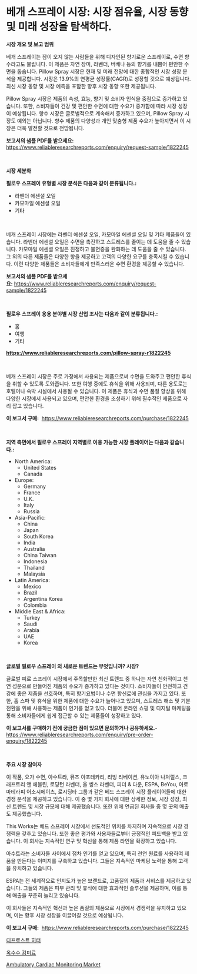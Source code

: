 <p><h1>베개 스프레이 시장: 시장 점유율, 시장 동향 및 미래 성장을 탐색하다.</h1></p><p><strong>시장 개요 및 보고 범위</strong></p>
<p><p>베개 스프레이는 잠이 오지 않는 사람들을 위해 디자인된 향기로운 스프레이로, 수면 향수라고도 불립니다. 이 제품은 자연 장미, 라벤더, 버베나 등의 향기를 내뿜어 편안한 수면을 돕습니다. Pillow Spray 시장은 현재 및 미래 전망에 대한 종합적인 시장 성장 분석을 제공합니다. 시장은 13.9%의 연평균 성장률(CAGR)로 성장할 것으로 예상됩니다. 최신 시장 동향 및 시장 예측을 포함한 향후 시장 동향 또한 제공됩니다.</p><p>Pillow Spray 시장은 제품의 속성, 효능, 향기 및 소비자 인식을 중점으로 증가하고 있습니다. 또한, 소비자들이 건강 및 편안한 수면에 대한 수요가 증가함에 따라 시장 성장이 예상됩니다. 향수 시장은 글로벌적으로 계속해서 증가하고 있으며, Pillow Spray 시장도 예외는 아닙니다. 향수 제품의 다양성과 개인 맞춤형 제품 수요가 높아지면서 이 시장은 더욱 발전할 것으로 전망됩니다.</p></p>
<p><strong>보고서의 샘플 PDF를 받으세요:</strong> <a href="https://www.reliableresearchreports.com/enquiry/request-sample/1822245">https://www.reliableresearchreports.com/enquiry/request-sample/1822245</a></p>
<p>&nbsp;</p>
<p><strong>시장 세분화</strong></p>
<p><strong>필로우 스프레이 유형별 시장 분석은 다음과 같이 분류됩니다.:</strong></p>
<p><ul><li>라벤더 에센셜 오일</li><li>카모마일 에센셜 오일</li><li>기타</li></ul></p>
<p>&nbsp;</p>
<p><p>베개 스프레이 시장에는 라벤더 에센셜 오일, 카모마일 에센셜 오일 및 기타 제품들이 있습니다. 라벤더 에센셜 오일은 수면을 촉진하고 스트레스를 줄이는 데 도움을 줄 수 있습니다. 카모마일 에센셜 오일은 진정하고 불면증을 완화하는 데 도움을 줄 수 있습니다. 그 외의 다른 제품들은 다양한 향을 제공하고 고객의 다양한 요구를 충족시킬 수 있습니다. 이런 다양한 제품들은 소비자들에게 만족스러운 수면 환경을 제공할 수 있습니다.</p></p>
<p><strong>보고서의 샘플 PDF를 받으세요:</strong>&nbsp;<a href="https://www.reliableresearchreports.com/enquiry/request-sample/1822245">https://www.reliableresearchreports.com/enquiry/request-sample/1822245</a></p>
<p>&nbsp;</p>
<p><strong> 필로우 스프레이 응용 분야별 시장 산업 조사는 다음과 같이 분류됩니다.:</strong></p>
<p><ul><li>홈</li><li>여행</li><li>기타</li></ul></p>
<p><strong><a href="https://www.reliableresearchreports.com/pillow-spray-r1822245">https://www.reliableresearchreports.com/pillow-spray-r1822245</a></strong></p>
<p>&nbsp;</p>
<p><p>베개 스프레이 시장은 주로 가정에서 사용되는 제품으로써 수면을 도와주고 편안한 휴식을 취할 수 있도록 도와줍니다. 또한 여행 중에도 휴식을 위해 사용되며, 다른 용도로는 호텔이나 숙박 시설에서 사용될 수 있습니다. 이 제품은 휴식과 수면 품질 향상을 위해 다양한 시장에서 사용되고 있으며, 편안한 환경을 조성하기 위해 필수적인 제품으로 자리 잡고 있습니다.</p></p>
<p><strong>이 보고서 구매:</strong>&nbsp; <a href="https://www.reliableresearchreports.com/purchase/1822245">https://www.reliableresearchreports.com/purchase/1822245</a></p>
<p>&nbsp;</p>
<p><strong>지역 측면에서 필로우 스프레이 지역별로 이용 가능한 시장 플레이어는 다음과 같습니다.:</strong></p>
<p><ul>
    <li>
        North America:
        <ul>
            <li>United States</li>
            <li>Canada</li>
        </ul>
    </li>
    <li>
        Europe:
        <ul>
            <li>Germany</li>
            <li>France</li>
            <li>U.K.</li>
            <li>Italy</li>
            <li>Russia</li>
        </ul>
    </li>
    <li>
        Asia-Pacific:
        <ul>
            <li>China</li>
            <li>Japan</li>
            <li>South Korea</li>
            <li>India</li>
            <li>Australia</li>
            <li>China Taiwan</li>
            <li>Indonesia</li>
            <li>Thailand</li>
            <li>Malaysia</li>
        </ul>
    </li>
    <li>
        Latin America:
        <ul>
            <li>Mexico</li>
            <li>Brazil</li>
            <li>Argentina Korea</li>
            <li>Colombia</li>
        </ul>
    </li>
    <li>
        Middle East & Africa:
        <ul>
            <li>Turkey</li>
            <li>Saudi</li>
            <li>Arabia</li>
            <li>UAE</li>
            <li>Korea</li>
        </ul>
    </li>
    </ul></p>
<p>&nbsp;</p>
<p><strong>글로벌 필로우 스프레이 의 새로운 트렌드는 무엇입니까? 시장?</strong></p>
<p><p>글로벌 피로 스프레이 시장에서 주목할만한 최신 트렌드 중 하나는 자연 친화적이고 천연 성분으로 만들어진 제품의 수요가 증가하고 있다는 것이다. 소비자들이 안전하고 건강에 좋은 제품을 선호하며, 특히 향기요법이나 수면 향신료에 관심을 가지고 있다. 또한, 홈 스파 및 휴식을 위한 제품에 대한 수요가 늘어나고 있으며, 스트레스 해소 및 기분 전환을 위해 사용하는 제품이 인기를 얻고 있다. 더불어 온라인 쇼핑 및 디지털 마케팅을 통해 소비자들에게 쉽게 접근할 수 있는 제품들이 성장하고 있다.</p></p>
<p><strong>이 보고서를 구매하기 전에 궁금한 점이 있으면 문의하거나 공유하세요.</strong>- <a href="https://www.reliableresearchreports.com/enquiry/pre-order-enquiry/1822245">https://www.reliableresearchreports.com/enquiry/pre-order-enquiry/1822245</a></p>
<p>&nbsp;</p>
<p><strong>주요 시장 참여자</strong></p>
<p><p>이 작품, 요가 수면, 아수트라, 뮤즈 아포테카리, 리빙 리베이션, 유노이아 나처럴스, 크래프트리 앤 에블린, 로딩턴 라벤더, 올 씽스 라벤더, 피더 & 다운, ESPA, BeYou, 아로마테라피 어소시에이츠, 로시딩타 그룹과 같은 베드 스프레이 시장 플레이어들에 대한 경쟁 분석을 제공하고 있습니다. 이 중 몇 가지 회사에 대한 상세한 정보, 시장 성장, 최신 트렌드 및 시장 규모에 대해 제공했습니다. 또한 위에 언급된 회사들 중 몇 곳의 매출도 제공했습니다.</p><p>This Works는 베드 스프레이 시장에서 선도적인 위치를 차지하며 지속적으로 시장 경쟁력을 갖추고 있습니다. 또한 좋은 평가와 사용자들로부터 긍정적인 피드백을 받고 있습니다. 이 회사는 지속적인 연구 및 혁신을 통해 제품 라인을 확장하고 있습니다.</p><p>아수트라는 소비자들 사이에서 점차 인기를 얻고 있으며, 특히 천연 원료를 사용하여 제품을 만든다는 이미지를 구축하고 있습니다. 그들은 지속적인 마케팅 노력을 통해 고객을 유치하고 있습니다.</p><p>ESPA는 전 세계적으로 인지도가 높은 브랜드로, 고품질의 제품과 서비스를 제공하고 있습니다. 그들의 제품은 피부 관리 및 휴식에 대한 효과적인 솔루션을 제공하며, 이를 통해 매출을 꾸준히 늘리고 있습니다.</p><p>이 회사들은 지속적인 혁신과 높은 품질의 제품으로 시장에서 경쟁력을 유지하고 있으며, 이는 향후 시장 성장을 이끌어갈 것으로 예상됩니다.</p></p>
<p><strong>이 보고서 구매:</strong>&nbsp;&nbsp;<a href="https://www.reliableresearchreports.com/purchase/1822245">https://www.reliableresearchreports.com/purchase/1822245</a></p>
<p><p><a href="https://github.com/darrellockm3ytan895656/Market-Research-Report-List-1/blob/main/665939530277.md">디프로스트 히터</a></p><p><a href="https://medium.com/@autumnberge/%EC%98%A5%EC%88%98%EC%88%98-%EA%B0%90%EB%AF%B8%EB%A3%8C-%EC%8B%9C%EC%9E%A5-%EC%8B%9C%EC%9E%A5-cagr-%EC%8B%9C%EC%9E%A5-%EB%8F%99%ED%96%A5-%EB%B0%8F-%EC%84%B1%EC%9E%A5-%EC%A0%84%EB%9E%B5%EC%97%90-%EB%8C%80%ED%95%9C-%ED%86%B5%EC%B0%B0%EB%A0%A5-f50377b79a42">옥수수 감미료</a></p><p><a href="https://simplistic-meeting-7ee.notion.site/Decoding-Ambulatory-Cardiac-Monitoring-Market-Metrics-Market-Share-Trends-and-Growth-Patterns-54b235f1e4b845d694fade747a978c0c">Ambulatory Cardiac Monitoring Market</a></p></p>